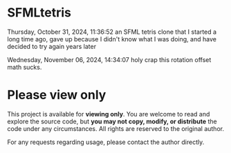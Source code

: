 # SFMLtetris

Thursday, October 31, 2024, 11:36:52
    an SFML tetris clone that I started a long time ago, gave up because I didn't know what I was doing, and have decided to try again years later

Wednesday, November 06, 2024, 14:34:07
    holy crap this rotation offset math sucks.

# Please view only

This project is available for **viewing only**.
You are welcome to read and explore the source code, but **you may not copy, modify, or distribute** the code under any circumstances.
All rights are reserved to the original author.

For any requests regarding usage, please contact the author directly.
